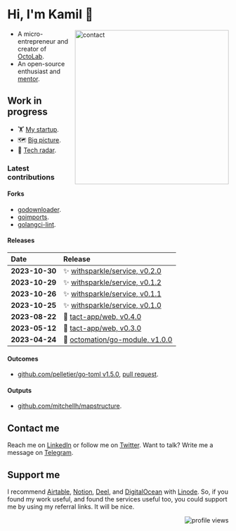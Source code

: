 # Hi, I'm Kamil 👋

<img align="right" width="350" src="https://cdn.octolab.org/misc/qr-tg.png" alt="contact" />

- A micro-entrepreneur and creator of [OctoLab][].
- An open-source enthusiast and [mentor][GetMentor].

[OctoLab]:     https://github.com/octolab
[GetMentor]:   https://getmentor.dev/mentor/kamil-samigullin-612

## Work in progress

- 🏋️ [My startup][].
- 🗺 [Big picture][].
- 📡 [Tech radar][].

[My startup]:   https://bit.ly/m/tact
[Big picture]:  https://miro.com/app/board/o9J_lVCU5K4=/?moveToWidget=3074457355397794508&cot=14
[Tech Radar]:   https://radar.thoughtworks.com/?documentId=https%3A%2F%2Fraw.githubusercontent.com%2Fkamilsk%2Fkamilsk%2Fmain%2Fresume%2Ftechradar.csv

### Latest contributions

#### Forks

- [godownloader](https://github.com/kamilsk/godownloader/releases/tag/homebrew).
- [goimports](https://github.com/kamilsk/go-tools/releases/tag/goimports).
- [golangci-lint](https://github.com/kamilsk/golangci-lint/releases/tag/looppointer).

#### Releases

| Date           | Release                             |
|:---------------|:------------------------------------|
| **2023-10-30** | ✨ [withsparkle/service, v0.2.0][]   |
| **2023-10-29** | ✨ [withsparkle/service, v0.1.2][]   |
| **2023-10-26** | ✨ [withsparkle/service, v0.1.1][]   |
| **2023-10-25** | ✨ [withsparkle/service, v0.1.0][]   |
| **2023-08-22** | 🤺 [tact-app/web, v0.4.0][]         |
| **2023-05-12** | 🤺 [tact-app/web, v0.3.0][]         |
| **2023-04-24** | 🧩 [octomation/go-module, v1.0.0][] |

[octomation/go-module, v1.0.0]:    https://github.com/octomation/go-module/releases/tag/v1.0.0
[tact-app/web, v0.3.0]:            https://github.com/tact-app/web/releases/tag/v0.3.0
[tact-app/web, v0.4.0]:            https://github.com/tact-app/web/releases/tag/v0.4.0
[withsparkle/service, v0.1.0]:     https://github.com/withsparkle/service/releases/tag/v0.1.0
[withsparkle/service, v0.1.1]:     https://github.com/withsparkle/service/releases/tag/v0.1.1
[withsparkle/service, v0.1.2]:     https://github.com/withsparkle/service/releases/tag/v0.1.2
[withsparkle/service, v0.2.0]:     https://github.com/withsparkle/service/releases/tag/v0.2.0

#### Outcomes

- [github.com/pelletier/go-toml v1.5.0][go-toml/v1.5.0], [pull request][go-toml/281/pr].

[go-toml/v1.5.0]:   https://github.com/pelletier/go-toml/releases/tag/v1.5.0
[go-toml/281/pr]:   https://github.com/pelletier/go-toml/pull/281

#### Outputs

- [github.com/mitchellh/mapstructure][mapstructure/291/pr].

[mapstructure/291/pr]:   https://github.com/mitchellh/mapstructure/pull/291

## Contact me

Reach me on [LinkedIn][] or follow me on [Twitter][].
Want to talk? Write me a message on [Telegram][].

[LinkedIn]:    https://www.linkedin.com/in/kamilsk/
[Twitter]:     https://twitter.com/ikamilsk
[Telegram]:    https://t.me/kamilsk

## Support me

I recommend [Airtable][], [Notion][], [Deel][], and [DigitalOcean][] with [Linode][].
So, if you found my work useful, and found the services useful too,
you could support me by using my referral links. It will be nice.

[Airtable]:         https://airtable.com/invite/r/8eOiv4I4
[Deel]:             https://deel.com/referrals/Kamil-EJ2O62v5
[DigitalOcean]:     https://m.do.co/c/b2a387de5da4
[Linode]:           https://www.linode.com/lp/refer/?r=2380225d05c74b69bd7e553a8c763808733fc71f
[Notion]:           https://affiliate.notion.so/inlqolf5id34

<img align="right" alt="profile views"
     src="https://komarev.com/ghpvc/?username=kamilsk&label=views&color=grey" />
